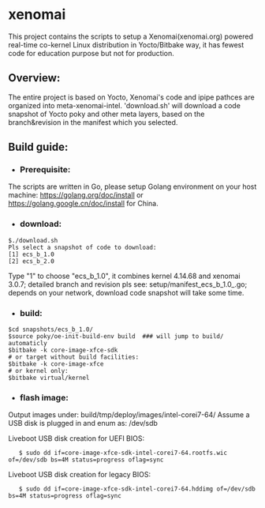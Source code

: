 # xenomai

This project contains the scripts to setup a Xenomai(xenomai.org) powered real-time co-kernel Linux distribution in Yocto/Bitbake way, it has fewest code for education purpose but not for production.

## Overview: 

The entire project is based on Yocto, Xenomai's code and ipipe pathces are organized into meta-xenomai-intel. 'download.sh' will download a code snapshot of Yocto poky and other meta layers, based on the branch&revision in the manifest which you selected.

## Build guide:

- ### Prerequisite:
The scripts are written in Go, please setup Golang environment on your host machine:
https://golang.org/doc/install  or  https://golang.google.cn/doc/install  for China.
- ### download:
```
$./download.sh
Pls select a snapshot of code to download:
[1] ecs_b_1.0
[2] ecs_b_2.0
```
Type "1" to choose "ecs_b_1.0", it combines kernel 4.14.68 and xenomai 3.0.7; detailed branch and revision pls see: setup/manifest_ecs_b_1.0_.go;
depends on your network, download code snapshot will take some time.
- ### build:
```
$cd snapshots/ecs_b_1.0/
$source poky/oe-init-build-env build  ### will jump to build/ automaticly
$bitbake -k core-image-xfce-sdk
# or target without build facilities:
$bitbake -k core-image-xfce
# or kernel only:
$bitbake virtual/kernel
```
- ### flash image:
Output images under:  build/tmp/deploy/images/intel-corei7-64/
Assume a USB disk is plugged in and enum as: /dev/sdb

Liveboot USB disk creation for UEFI BIOS:
```
   $ sudo dd if=core-image-xfce-sdk-intel-corei7-64.rootfs.wic of=/dev/sdb bs=4M status=progress oflag=sync
```
Liveboot USB disk creation for legacy BIOS:
```
   $ sudo dd if=core-image-xfce-sdk-intel-corei7-64.hddimg of=/dev/sdb bs=4M status=progress oflag=sync
```
